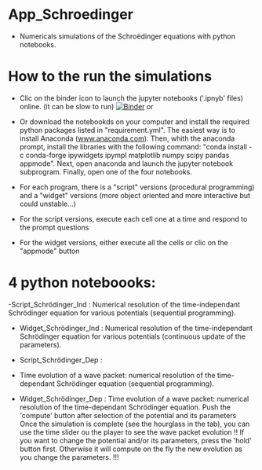 # App_Schroedinger
 - Numericals simulations of the Schroëdinger equations with python notebooks. 
 
# How to the run the simulations
 - Clic on the binder icon to launch the jupyter notebooks ('.ipnyb' files) online. (it can be slow to run)
[![Binder](https://mybinder.org/badge_logo.svg)](https://mybinder.org/v2/gh/MQPhysique3EPL/App_Schroedinger/master)
or 
- Or download the notebookds on your computer and install the required python packages listed in "requirement.yml". The easiest way is to install Anaconda (www.anaconda.com). Then, whith the anaconda prompt, install the libraries with the following command: "conda install -c conda-forge ipywidgets ipympl matplotlib numpy scipy pandas appmode". Next, open anaconda and launch the jupyter notebook subprogram. Finally, open one of the four notebooks.

- For each program, there is a "script" versions (procedural programming) and a "widget" versions (more object oriented and more interactive but could unstable...)

- For the script versions, execute each cell one at a time and respond to the prompt questions

- For the widget versions, either execute all the cells or clic on the "appmode" button

# 4 python noteboooks: 

-Script_Schrödinger_Ind : 
 Numerical resolution of the time-independant Schrödinger equation for various potentials (sequential programming).

- Widget_Schrödinger_Ind : 
Numerical resolution of the time-independant Schrödinger equation for various potentials (continuous update of the parameters).

- Script_Schrödinger_Dep :
- Time evolution of a wave packet: numerical resolution of the time-dependant Schrödinger equation (sequential programming).

- Widget_Schrödinger_Dep :
 Time evolution of a wave packet: numerical resolution of the time-dependant Schrödinger equation.
 Push the 'compute' button after selection of the potential and its parameters 
 Once the simulation is complete (see the hourglass in the tab), you can use the time slider ou the player to see the wave packet evolution
 !! If you want to change the potential and/or its parameters, press the 'hold' button first. Otherwise it will compute on the fly the new evolution as you change the parameters. !!!

